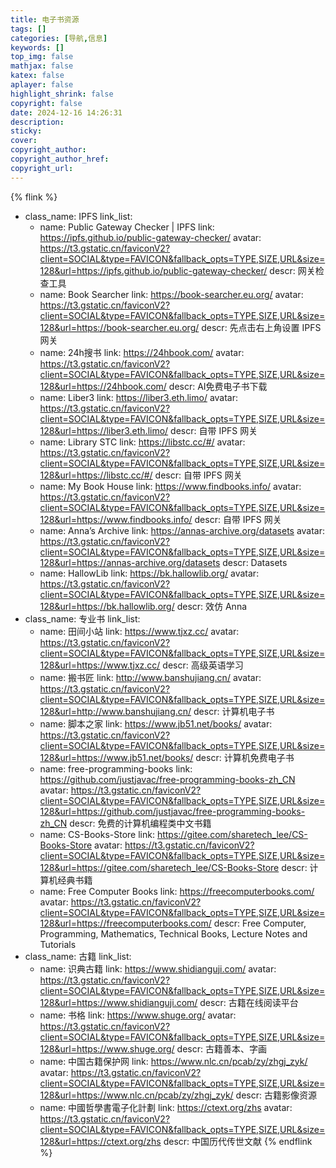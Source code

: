 ```yaml
---
title: 电子书资源
tags: []
categories: [导航,信息]
keywords: []
top_img: false
mathjax: false
katex: false
aplayer: false
highlight_shrink: false
copyright: false
date: 2024-12-16 14:26:31
description:
sticky:
cover:
copyright_author:
copyright_author_href:
copyright_url:
---
```


{% flink %}
- class_name:  IPFS
  link_list:
    - name: Public Gateway Checker | IPFS
      link: https://ipfs.github.io/public-gateway-checker/
      avatar: https://t3.gstatic.cn/faviconV2?client=SOCIAL&type=FAVICON&fallback_opts=TYPE,SIZE,URL&size=128&url=https://ipfs.github.io/public-gateway-checker/
      descr: 网关检查工具
    - name: Book Searcher
      link: https://book-searcher.eu.org/
      avatar: https://t3.gstatic.cn/faviconV2?client=SOCIAL&type=FAVICON&fallback_opts=TYPE,SIZE,URL&size=128&url=https://book-searcher.eu.org/
      descr: 先点击右上角设置 IPFS 网关
    - name: 24h搜书
      link: https://24hbook.com/
      avatar: https://t3.gstatic.cn/faviconV2?client=SOCIAL&type=FAVICON&fallback_opts=TYPE,SIZE,URL&size=128&url=https://24hbook.com/
      descr: AI免费电子书下载
    - name: Liber3
      link: https://liber3.eth.limo/
      avatar: https://t3.gstatic.cn/faviconV2?client=SOCIAL&type=FAVICON&fallback_opts=TYPE,SIZE,URL&size=128&url=https://liber3.eth.limo/
      descr: 自带 IPFS 网关
    - name: Library STC
      link: https://libstc.cc/#/
      avatar: https://t3.gstatic.cn/faviconV2?client=SOCIAL&type=FAVICON&fallback_opts=TYPE,SIZE,URL&size=128&url=https://libstc.cc/#/
      descr: 自带 IPFS 网关
    - name: My Book House
      link: https://www.findbooks.info/
      avatar: https://t3.gstatic.cn/faviconV2?client=SOCIAL&type=FAVICON&fallback_opts=TYPE,SIZE,URL&size=128&url=https://www.findbooks.info/
      descr: 自带 IPFS 网关
    - name: Anna’s Archive
      link: https://annas-archive.org/datasets
      avatar: https://t3.gstatic.cn/faviconV2?client=SOCIAL&type=FAVICON&fallback_opts=TYPE,SIZE,URL&size=128&url=https://annas-archive.org/datasets
      descr: Datasets
    - name: HallowLib
      link: https://bk.hallowlib.org/
      avatar: https://t3.gstatic.cn/faviconV2?client=SOCIAL&type=FAVICON&fallback_opts=TYPE,SIZE,URL&size=128&url=https://bk.hallowlib.org/
      descr: 效仿 Anna
- class_name:  专业书
  link_list:
    - name: 田间小站
      link: https://www.tjxz.cc/
      avatar: https://t3.gstatic.cn/faviconV2?client=SOCIAL&type=FAVICON&fallback_opts=TYPE,SIZE,URL&size=128&url=https://www.tjxz.cc/
      descr: 高级英语学习
    - name: 搬书匠
      link: http://www.banshujiang.cn/
      avatar: https://t3.gstatic.cn/faviconV2?client=SOCIAL&type=FAVICON&fallback_opts=TYPE,SIZE,URL&size=128&url=http://www.banshujiang.cn/
      descr: 计算机电子书
    - name: 脚本之家
      link: https://www.jb51.net/books/
      avatar: https://t3.gstatic.cn/faviconV2?client=SOCIAL&type=FAVICON&fallback_opts=TYPE,SIZE,URL&size=128&url=https://www.jb51.net/books/
      descr: 计算机免费电子书
    - name: free-programming-books
      link: https://github.com/justjavac/free-programming-books-zh_CN
      avatar: https://t3.gstatic.cn/faviconV2?client=SOCIAL&type=FAVICON&fallback_opts=TYPE,SIZE,URL&size=128&url=https://github.com/justjavac/free-programming-books-zh_CN
      descr: 免费的计算机编程类中文书籍
    - name: CS-Books-Store
      link: https://gitee.com/sharetech_lee/CS-Books-Store
      avatar: https://t3.gstatic.cn/faviconV2?client=SOCIAL&type=FAVICON&fallback_opts=TYPE,SIZE,URL&size=128&url=https://gitee.com/sharetech_lee/CS-Books-Store
      descr: 计算机经典书籍
    - name: Free Computer Books
      link: https://freecomputerbooks.com/
      avatar: https://t3.gstatic.cn/faviconV2?client=SOCIAL&type=FAVICON&fallback_opts=TYPE,SIZE,URL&size=128&url=https://freecomputerbooks.com/
      descr: Free Computer, Programming, Mathematics, Technical Books, Lecture Notes and Tutorials
- class_name:  古籍
  link_list:
    - name: 识典古籍
      link: https://www.shidianguji.com/
      avatar: https://t3.gstatic.cn/faviconV2?client=SOCIAL&type=FAVICON&fallback_opts=TYPE,SIZE,URL&size=128&url=https://www.shidianguji.com/
      descr: 古籍在线阅读平台
    - name: 书格
      link: https://www.shuge.org/
      avatar: https://t3.gstatic.cn/faviconV2?client=SOCIAL&type=FAVICON&fallback_opts=TYPE,SIZE,URL&size=128&url=https://www.shuge.org/
      descr: 古籍善本、字画
    - name: 中国古籍保护网
      link: https://www.nlc.cn/pcab/zy/zhgj_zyk/
      avatar: https://t3.gstatic.cn/faviconV2?client=SOCIAL&type=FAVICON&fallback_opts=TYPE,SIZE,URL&size=128&url=https://www.nlc.cn/pcab/zy/zhgj_zyk/
      descr: 古籍影像资源
    - name: 中國哲學書電子化計劃
      link: https://ctext.org/zhs
      avatar: https://t3.gstatic.cn/faviconV2?client=SOCIAL&type=FAVICON&fallback_opts=TYPE,SIZE,URL&size=128&url=https://ctext.org/zhs
      descr: 中国历代传世文献
{% endflink %}
